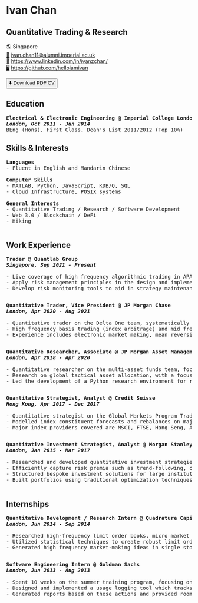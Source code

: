 # **Ivan Chan**
## Quantitative Trading & Research



🌎 Singapore\
[📧](mailto:ivan.chan11@alumni.imperial.ac.uk) ivan.chan11@alumni.imperial.ac.uk\
[👤](https://www.linkedin.com/in/ivanzchan/) https://www.linkedin.com/in/ivanzchan/ \
[🖥](https://github.com/helloiamivan) https://github.com/helloiamivan

<!-- PDF Download -->
 <a href="./files/IVAN_CHAN.pdf" download="IVAN_CV">
 <button class="btn"><i class="fa fa-download"></i>
 ⬇️ Download PDF CV</button></a>

Education
---------------------------------------------------------------------------------------------------------
<pre>
<b>Electrical & Electronic Engineering @ Imperial College London
<i>London, Oct 2011 - Jun 2014</i></b>
BEng (Hons), First Class, Dean's List 2011/2012 (Top 10%)
</pre>

Skills & Interests
---------------------------------------------------------------------------------------------------------
<pre>
<b>Languages</b>
- Fluent in English and Mandarin Chinese

<b>Computer Skills</b>
- MATLAB, Python, JavaScript, KDB/Q, SQL
- Cloud Infrastructure, POSIX systems

<b>General Interests</b>
- Quantitative Trading / Research / Software Development
- Web 3.0 / Blockchain / DeFi
- Hiking

</pre>

Work Experience
---------------------------------------------------------------------------------------------------------
<pre>
<b>Trader @ Quantlab Group
<i>Singapore, Sep 2021 - Present</i></b>

- Live coverage of high frequency algorithmic trading in APAC exchanges
- Apply risk management principles in the design and implementation of new quantitative trading strategies and the optimization of existing strategies
- Develop risk monitoring tools to aid in strategy maintenance

</pre>

<pre>
<b>Quantitative Trader, Vice President @ JP Morgan Chase
<i>London, Apr 2020 - Aug 2021</i></b>

- Quantitative trader on the Delta One team, systematically trading ETFs, single stocks and futures across global exchanges
- High frequency basis trading (index arbitrage) and mid frequency single stocks long / short strategies
- Experience includes electronic market making, mean reversion, momentum, alternative factor-based and sentiment models

</pre>

<pre>
<b>Quantitative Researcher, Associate @ JP Morgan Asset Management
<i>London, Apr 2018 - Apr 2020</i></b>

- Quantitative researcher on the multi-asset funds team, focusing on systematic global macro and active asset allocation strategies
- Research on global tactical asset allocation, with a focus on signal generation using traditional factor models and modern data science techniques
- Led the development of a Python research environment for rapidly prototyping and back-testing systematic signals

</pre>

<pre>
<b>Quantitative Strategist, Analyst @ Credit Suisse
<i>Hong Kong, Apr 2017 - Dec 2017</i></b>

- Quantitative strategist on the Global Markets Program Trading desk, focusing on index reconstitution trades
- Modelled index constituent forecasts and rebalances on major APAC equity indices, special situations and their effects on index money flows
- Major index providers covered are MSCI, FTSE, Hang Seng, ASX and TOPIX, with a focus on regional indices

</pre>

<pre>
<b>Quantitative Investment Strategist, Analyst @ Morgan Stanley
<i>London, Jan 2015 - Mar 2017</i></b>

- Researched and developed quantitative investment strategies, focusing on factor-based models in single stock equities and cross asset futures
- Efficiently capture risk premia such as trend-following, carry, value and momentum across various asset classes using systematic models
- Structured bespoke investment solutions for large institutional clients (live trade mandates of ~2bn USD)
- Built portfolios using traditional optimization techniques as well as unsupervised machine learning techniques to minimize risk and drawdowns

</pre>

Internships
---------------------------------------------------------------------------------------------------------
<pre>
<b>Quantitative Development / Research Intern @ Quadrature Capital LLP
<i>London, Jun 2014 - Sep 2014</i></b>

- Researched high-frequency limit order books, micro market structure and systematic trading strategies in NASDAQ equities
- Utilized statistical techniques to create robust limit order arrival predictors from historical tick data feeds
- Generated high frequency market-making ideas in single stocks, designed efficient implementation algorithms and backtested the strategies

</pre>

<pre>
<b>Software Engineering Intern @ Goldman Sachs
<i>London, Jun 2013 - Aug 2013</i></b>

- Spent 10 weeks on the summer training program, focusing on Java/Slang development for fixed income trading applications
- Designed and implemented a usage logging tool which tracks a trader’s actions and performed analysis on his behaviour
- Generated reports based on these actions and provided room for automated trade reporting and enhanced feature migration

</pre>

